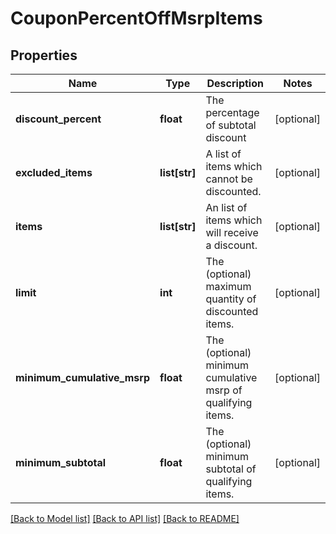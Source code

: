 # CouponPercentOffMsrpItems

## Properties
Name | Type | Description | Notes
------------ | ------------- | ------------- | -------------
**discount_percent** | **float** | The percentage of subtotal discount | [optional] 
**excluded_items** | **list[str]** | A list of items which cannot be discounted. | [optional] 
**items** | **list[str]** | An list of items which will receive a discount. | [optional] 
**limit** | **int** | The (optional) maximum quantity of discounted items. | [optional] 
**minimum_cumulative_msrp** | **float** | The (optional) minimum cumulative msrp of qualifying items. | [optional] 
**minimum_subtotal** | **float** | The (optional) minimum subtotal of qualifying items. | [optional] 

[[Back to Model list]](../README.md#documentation-for-models) [[Back to API list]](../README.md#documentation-for-api-endpoints) [[Back to README]](../README.md)


